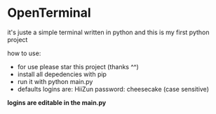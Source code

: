# OpenTerminal
it's juste a simple terminal written in python and this is my first python project


how to use:
- for use please star this project (thanks ^^)
- install all depedencies with pip
- run it with python main.py
- defaults logins are: HiiZun
password: cheesecake
(case sensitive)

__logins are editable in the main.py__
